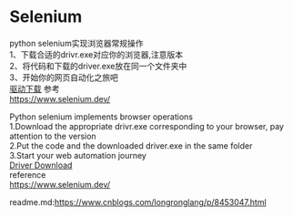 # Selenium
python selenium实现浏览器常规操作  
1、下载合适的drivr.exe对应你的浏览器,注意版本  
2、将代码和下载的driver.exe放在同一个文件夹中  
3、开始你的网页自动化之旅吧  
[驱动下载](https://www.selenium.dev/documentation/en/webdriver/driver_requirements/) 
参考  
https://www.selenium.dev/  

Python selenium implements browser operations  
1.Download the appropriate drivr.exe corresponding to your browser, pay attention to the version  
2.Put the code and the downloaded driver.exe in the same folder  
3.Start your web automation journey  
[Driver Download](https://www.selenium.dev/documentation/en/webdriver/driver_requirements/)  
reference  
https://www.selenium.dev/  

readme.md:https://www.cnblogs.com/longronglang/p/8453047.html
